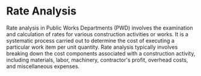 # Rate Analysis

Rate analysis in Public Works Departments (PWD) involves the examination and calculation of rates for various construction activities or works. It is a systematic process carried out to determine the cost of executing a particular work item per unit quantity. Rate analysis typically involves breaking down the cost components associated with a construction activity, including materials, labor, machinery, contractor's profit, overhead costs, and miscellaneous expenses.
